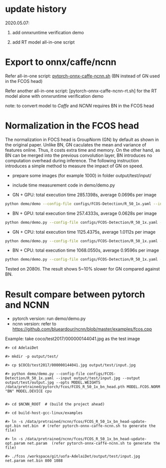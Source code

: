 
# update history

2020.05.07:

1. add onnxruntime verification demo

2. add RT model all-in-one script

# Export to onnx/caffe/ncnn

Refer all-in-one script: [pytorch-onnx-caffe-ncnn.sh](https://github.com/blueardour/uofa-AdelaiDet/blob/master/onnx/pytorch-onnx-caffe-ncnn.sh) (BN instead of GN used in the FCOS head)

Refer another all-in-one script: [pytorch-onnx-caffe-ncnn-rt.sh] for the RT model alone with onnxruntime verification demo

note: to convert model to *Caffe* and *NCNN* requires BN in the FCOS head

# Normalization in the FCOS head
The normalization in FOCS head is GroupNorm (GN) by default as shown in the original paper. Unlike BN, GN caculates the mean and variance of features online. Thus, it costs extra time and memory.
On the other hand, as BN can be merged into the previous convolution layer,  BN introduces no computation overhead during inference. The following instruction introduces a simple method to measure the impact of GN on speed.

* prepare some images (for example 1000) in folder output/test/input/

* include time measurement code in demo/demo.py

* GN + GPU: total execution time 285.1398s, average 0.0696s per image

```sh
python demo/demo --config-file configs/FCOS-Detection/R_50_1x.yaml --input output/test/input/ --output output/test/output/  --opts MODEL.WEIGHTS weights/fcos_R_50_1x.pth
```
* BN + GPU: total execution time 257.4333s, average 0.0628s per image
```sh
python demo/demo.py --config-file configs/FCOS-Detection/R_50_1x.yaml --input output/test/input/ --output output/test/output/  --opts MODEL.WEIGHTS weights/fcos_R_50_1x.pth MODEL.FCOS.NORM BN
```
* GN + CPU: total execution time 1125.4375s, average 1.0112s per image
```sh
python demo/demo.py --config-file configs/FCOS-Detection/R_50_1x.yaml --input output/test/input/ --output output/test/output/  --opts MODEL.WEIGHTS weights/fcos_R_50_1x.pth MODEL.DEVICE cpu
```
* BN + CPU: total execution time 1068.0550s, average 0.9596s per image
```sh
python demo/demo.py --config-file configs/FCOS-Detection/R_50_1x.yaml --input output/test/input/ --output output/test/output/  --opts MODEL.WEIGHTS weights/fcos_R_50_1x.pth MODEL.DEVICE cpu MODEL.FCOS.NORM BN
```

Tested on 2080ti. The result shows 5~10% slower for GN compared against BN.

# Result compare between pytorch and NCNN

* pytorch version: run demo/demo.py
* ncnn version: refer to https://github.com/blueardour/ncnn/blob/master/examples/fcos.cpp

Example: take coco/test2017/000000144041.jpg as the test image

```
#> cd AdelaiDet

#> mkdir -p output/test/

#> cp $COCO/test2017/000000144041.jpg output/test/input.jpg

#> python demo/demo.py --config-file configs/FCOS-Detection/R_50_1x.yaml --input output/test/input.jpg --output output/test/output.jpg --opts MODEL.WEIGHTS /data/pretrained/pytorch/fcos/FCOS_R_50_1x_bn_head.pth MODEL.FCOS.NORM "BN" MODEL.DEVICE cpu


#> cd $NCNN_ROOT  # (build the project ahead)

#> cd build-host-gcc-linux/examples

#> ln -s /data/pretrained/ncnn/fcos/FCOS_R_50_1x_bn_head-update-opt.bin net.bin  # (refer pytorch-onnx-caffe-ncnn.sh to generate the file)

#> ln -s /data/pretrained/ncnn/fcos/FCOS_R_50_1x_bn_head-update-opt.param net.param  (refer pytorch-onnx-caffe-ncnn.sh to generate the file)

#> ./fcos /workspace/git/uofa-AdelaiDet/output/test/input.jpg net.param net.bin 800 1088
```

